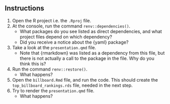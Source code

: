 

## Instructions

1. Open the R project i.e. the `.Rproj` file.
2. At the console, run the command `renv::dependencies()`.
    - What packages do you see listed as direct dependencies, and what project files depend on which dependency?
    - Did you receive a notice about the {yaml} package? 
3. Take a look at the `presentation.qmd` file.
    - Note that {rmarkdown} was listed as a dependency from this file, but there is not actually a call to the package in the file. Why do you think this is?
4. Run the command `renv::restore()`.
    - What happens?
5. Open the `billboard.Rmd` file, and run the code. This should create the `top_billboard_rankings.rds` file, needed in the next step.
6. Try to render the `presentation.qmd` file.
    - What happens?
